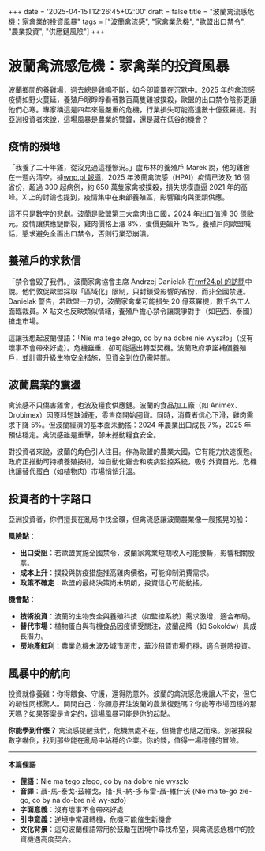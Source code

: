 +++
date = '2025-04-15T12:26:45+02:00'
draft = false
title = "波蘭禽流感危機：家禽業的投資風暴"
tags = ["波蘭禽流感", "家禽業危機", "歐盟出口禁令", "農業投資", "供應鏈風險"]
+++

# 波蘭禽流感危機：家禽業的投資風暴

波蘭鄉間的養雞場，過去總是雞鳴不斷，如今卻籠罩在沉默中。2025 年的禽流感疫情如野火蔓延，養殖戶眼睜睜看著數百萬隻雞被撲殺，歐盟的出口禁令陰影更讓他們心寒。專家稱這是四年來最嚴重的危機，行業損失可能高達數十億茲羅提。對亞洲投資者來說，這場風暴是農業的警鐘，還是藏在低谷的機會？

## 疫情的殞地

「我養了二十年雞，從沒見過這種慘況。」盧布林的養殖戶 Marek 說，他的雞舍在一週內清空。據[wnp.pl 報導](https://www.wnp.pl/rynki/to-juz-epidemia-sytuacja-jest-najgorsza-od-4-lat,934139.html)，2025 年波蘭禽流感（HPAI）疫情已波及 16 個省份，超過 300 起病例，約 650 萬隻家禽被撲殺，損失規模直逼 2021 年的高峰。X 上的討論也提到，疫情集中在東部養殖區，影響雞肉與蛋類供應。

這不只是數字的悲劇。波蘭是歐盟第三大禽肉出口國，2024 年出口值達 30 億歐元。疫情讓供應鏈斷裂，雞肉價格上漲 8%，蛋價更飆升 15%。養殖戶向歐盟喊話，懇求避免全面出口禁令，否則行業恐崩潰。

## 養殖戶的求救信

「禁令會毀了我們。」波蘭家禽協會主席 Andrzej Danielak 在[rmf24.pl 的訪問](https://www.rmf24.pl/fakty/polska/news-ptasia-grypa-w-polsce-wazny-apel-hodowcow-do-ke,nId,7949484)中說。他們敦促歐盟採取「區域化」限制，只封鎖受影響的省份，而非全國禁運。Danielak 警告，若歐盟一刀切，波蘭家禽業可能損失 20 億茲羅提，數千名工人面臨裁員。X 貼文也反映類似情緒，養殖戶擔心禁令讓競爭對手（如巴西、泰國）搶走市場。

這讓我想起波蘭俚語：「Nie ma tego złego, co by na dobre nie wyszło」（沒有壞事不會帶來好處）。危機雖重，卻可能逼出轉型契機。波蘭政府承諾補償養殖戶，並計畫升級生物安全措施，但資金到位仍需時間。

## 波蘭農業的震盪

禽流感不只傷害雞舍，也波及糧食供應鏈。波蘭的食品加工廠（如 Animex、Drobimex）因原料短缺減產，零售商開始囤貨。同時，消費者信心下滑，雞肉需求下降 5%。但波蘭經濟的基本面未動搖：2024 年農業出口成長 7%，2025 年預估穩定。禽流感雖是重擊，卻未撼動糧食安全。

對投資者來說，波蘭的角色引人注目。作為歐盟的農業大國，它有能力快速復甦。政府正推動可持續養殖技術，如自動化雞舍和疾病監控系統，吸引外資目光。危機也讓替代蛋白（如植物肉）市場悄悄升溫。

## 投資者的十字路口

亞洲投資者，你們擅長在亂局中找金礦，但禽流感讓波蘭農業像一艘搖晃的船：

**風險點**：
- **出口受阻**：若歐盟實施全國禁令，波蘭家禽業短期收入可能腰斬，影響相關股票。
- **成本上升**：撲殺與防疫措施推高雞肉價格，可能抑制消費需求。
- **政策不確定**：歐盟的最終決策尚未明朗，投資信心可能動搖。

**機會點**：
- **技術投資**：波蘭的生物安全與養殖科技（如監控系統）需求激增，適合布局。
- **替代市場**：植物蛋白與有機食品因疫情受關注，波蘭品牌（如 Sokołów）具成長潛力。
- **房地產紅利**：農業危機未波及城市房市，華沙租賃市場仍穩，適合避險投資。

## 風暴中的航向

投資就像養雞：你得餵食、守護，還得防意外。波蘭的禽流感危機讓人不安，但它的韌性同樣驚人。問問自己：你願意押注波蘭的農業復甦嗎？你能等市場回穩的那天嗎？如果答案是肯定的，這場風暴可能是你的起點。

**你能學到什麼？** 禽流感提醒我們，危機無處不在，但機會也隨之而來。別被撲殺數字嚇倒，找到那些能在亂局中站穩的企業。你的錢，值得一場穩健的冒險。

---

**本篇俚語**

- **俚語**：Nie ma tego złego, co by na dobre nie wyszło  
- **音譯**：聶-馬-泰戈-茲維戈，措-貝-納-多布雷-聶-維什沃 (Niè ma te-go złe-go, co by na do-bre niè wy-szło)  
- **字面意義**：沒有壞事不會帶來好處  
- **引申意義**：逆境中常藏轉機，危機可能催生新機會  
- **文化背景**：這句波蘭俚語常用於鼓勵在困境中尋找希望，與禽流感危機中的投資機遇高度契合。